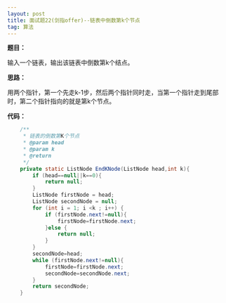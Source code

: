 ```yaml
---
layout: post
title: 面试题22(剑指offer)--链表中倒数第k个节点
tag: 算法
---
```

**题目：**

输入一个链表，输出该链表中倒数第k个结点。

**思路：**

用两个指针，第一个先走k-1步，然后两个指针同时走，当第一个指针走到尾部时，第二个指针指向的就是第k个节点。

**代码：**

```java
 	/**
     * 链表的倒数第K个节点
     * @param head
     * @param k
     * @return
     */
    private static ListNode EndKNode(ListNode head,int k){
        if (head==null||k==0){
            return null;
        }
        ListNode firstNode = head;
        ListNode secondNode = null;
        for (int i = 1; i <k ; i++) {
            if (firstNode.next!=null){
                firstNode=firstNode.next;
            }else {
                return null;
            }
        }
        secondNode=head;
        while (firstNode.next!=null){
            firstNode=firstNode.next;
            secondNode=secondNode.next;
        }
        return secondNode;
    }
```

